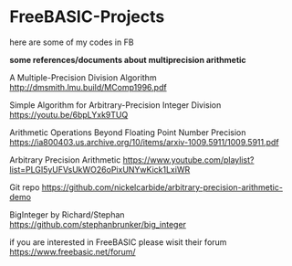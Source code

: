 # FreeBASIC-Projects
here are some of my codes in FB

**some references/documents about multiprecision arithmetic**

A Multiple-Precision Division Algorithm http://dmsmith.lmu.build/MComp1996.pdf

Simple Algorithm for Arbitrary-Precision Integer Division https://youtu.be/6bpLYxk9TUQ

Arithmetic Operations Beyond Floating Point Number Precision https://ia800403.us.archive.org/10/items/arxiv-1009.5911/1009.5911.pdf

Arbitrary Precision Arithmetic https://www.youtube.com/playlist?list=PLGI5yUFVsUkWO26oPixUNYwKick1LxiWR

Git repo https://github.com/nickelcarbide/arbitrary-precision-arithmetic-demo

BigInteger by Richard/Stephan
https://github.com/stephanbrunker/big_integer

if you are interested in FreeBASIC please wisit their forum https://www.freebasic.net/forum/
